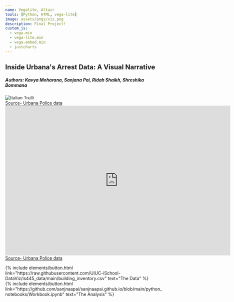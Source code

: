 ```yaml
---
name: Vegalite, Altair
tools: [Python, HTML, vega-lite]
image: assets/pngs/viz.png
description: Final Project!
custom_js:
  - vega.min
  - vega-lite.min
  - vega-embed.min
  - justcharts
---
```

## Inside Urbana's Arrest Data: A Visual Narrative
##### Authors: Kavya Moharana, Sanjana Pai, Ridah Shaikh, Shreshika Bommana

<img src="{{ site.baseurl }}/assets/pngs/contextviz1.png" alt="Italian Trulli">
<div class="center">
<a href="https://datausa.io/profile/geo/urbana-il#race_and_ethnicity" class="button">Source- Urbana Police data</a>
</div>
<vegachart schema-url="{{ site.baseurl }}/assets/json/interactive_v2.json" style="width: 100%"></vegachart>

<!-- <vegachart schema-url="{{ site.baseurl }}/assets/json/chart2.v2.json" style="width: 100%"></vegachart>-->

<iframe width="720px" height="480px" src="https://datausa.io/profile/geo/urbana-il/demographics/race_and_ethnicity?viz=true" frameborder="0" ></iframe>

<div class="left">
<a href="https://datausa.io/profile/geo/urbana-il#race_and_ethnicity" class="button">Source- Urbana Police data</a>
</div>

 
<vegachart schema-url="{{ site.baseurl }}/assets/json/race.v2.json" style="width: 100%"></vegachart>

<!-- these are written in a combo of html and liquid --> 

<div class="left">
{% include elements/button.html link="https://raw.githubusercontent.com/UIUC-iSchool-DataViz/is445_data/main/building_inventory.csv" text="The Data" %}
</div>

<div class="right">
{% include elements/button.html link="https://github.com/sanjnaapai/sanjnaapai.github.io/blob/main/python_notebooks/Workbook.ipynb" text="The Analysis" %}
</div>

